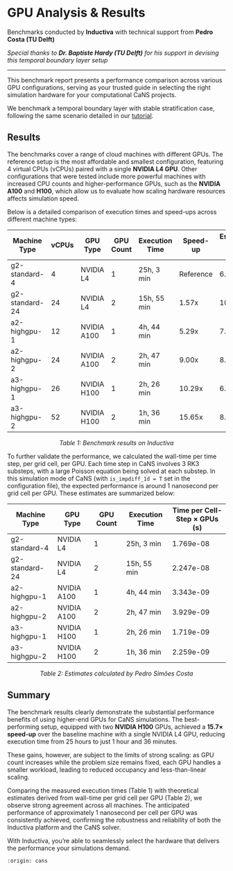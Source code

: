 # GPU Analysis & Results

Benchmarks conducted by **Inductiva** with technical support from **Pedro Costa (TU Delft)**

*Special thanks to **Dr. Baptiste Hardy (TU Delft)** for his support in devising this temporal boundary layer setup*

---

This benchmark report presents a performance comparison across various GPU configurations, serving as your trusted 
guide in selecting the right simulation hardware for your computational CaNS projects.

We benchmark a temporal boundary layer with stable stratification case, following the same scenario detailed in our 
[tutorial](run-temporal-boundary-layer-case).

## Results
The benchmarks cover a range of cloud machines with different GPUs. The reference setup is the most affordable and smallest 
configuration, featuring 4 virtual CPUs (vCPUs) paired with a single **NVIDIA L4 GPU**. Other configurations that were tested 
include more powerful machines with increased CPU counts and higher-performance GPUs, such as the **NVIDIA A100** and **H100**, 
which allow us to evaluate how scaling hardware resources affects simulation speed.

Below is a detailed comparison of execution times and speed-ups across different machine types:

| Machine Type    | vCPUs | GPU Type       | GPU Count | Execution Time | Speed-up  | Estimated Cost (USD)  |
|-----------------|-------|----------------|-----------|----------------|-----------|-----------------------|
| g2-standard-4   | 4     | NVIDIA L4      | 1         | 25h, 3 min     | Reference | 6.86                  |
| g2-standard-24  | 24    | NVIDIA L4      | 2         | 15h, 55 min    | 1.57x     | 10.75                 |
| a2-highgpu-1    | 12    | NVIDIA A100    | 1         | 4h, 44 min     | 5.29x     | 7.38                  |
| a2-highgpu-2    | 24    | NVIDIA A100    | 2         | 2h, 47 min     | 9.00x     | 8.85                  |
| a3-highgpu-1    | 26    | NVIDIA H100    | 1         | 2h, 26 min     | 10.29x    | 6.52                  |
| a3-highgpu-2    | 52    | NVIDIA H100    | 2         | 1h, 36 min     | 15.65x    | 8.64                  |

<p align="center"><em>Table 1: Benchmark results on Inductiva</em></p>

To further validate the performance, we calculated the wall-time per time step, per grid cell, per GPU. Each time step in CaNS 
involves 3 RK3 substeps, with a large Poisson equation being solved at each substep. In this simulation mode of CaNS (with 
`is_impdiff_1d = T` set in the configuration file), the expected performance is around 1 nanosecond per grid cell per GPU. 
These estimates are summarized below:

| Machine Type    | GPU Type     | GPU Count | Execution Time | Time per Cell-Step × GPUs (s) |
|-----------------|--------------|-----------|----------------|-------------------------------|
| g2-standard-4   | NVIDIA L4    | 1         | 25h, 3 min     | 1.769e-08                     |
| g2-standard-24  | NVIDIA L4    | 2         | 15h, 55 min    | 2.247e-08                     |
| a2-highgpu-1    | NVIDIA A100  | 1         | 4h, 44 min     | 3.343e-09                     |
| a2-highgpu-2    | NVIDIA A100  | 2         | 2h, 47 min     | 3.929e-09                     |
| a3-highgpu-1    | NVIDIA H100  | 1         | 2h, 26 min     | 1.719e-09                     |
| a3-highgpu-2    | NVIDIA H100  | 2         | 1h, 36 min     | 2.259e-09                     |

<p align="center"><em>Table 2: Estimates calculated by Pedro Simões Costa</em></p>

## Summary
The benchmark results clearly demonstrate the substantial performance benefits of using higher-end GPUs for CaNS simulations. 
The best-performing setup, equipped with two **NVIDIA H100** GPUs, achieved a **15.7× speed-up** over the baseline machine with 
a single NVIDIA L4 GPU, reducing execution time from 25 hours to just 1 hour and 36 minutes.

These gains, however, are subject to the limits of strong scaling: as GPU count increases while the problem size remains fixed, 
each GPU handles a smaller workload, leading to reduced occupancy and less-than-linear scaling. 

Comparing the measured execution times (Table 1) with theoretical estimates derived from wall-time per grid cell per GPU (Table 2), 
we observe strong agreement across all machines. The anticipated performance of approximately 1 nanosecond per cell per GPU 
was consistently achieved, confirming the robustness and reliability of both the Inductiva platform and the CaNS solver.

With Inductiva, you’re able to seamlessly select the hardware that delivers the performance your simulations demand.

```{banner_small}
:origin: cans
```